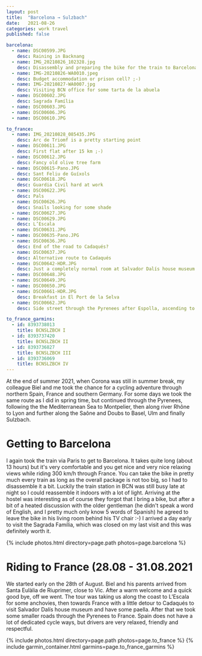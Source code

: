```yaml
---
layout: post
title:  "Barcelona → Sulzbach"
date:   2021-08-26
categories: work travel
published: false

barcelona:
  - name: DSC00599.JPG
    desc: Raining in Backnang
  - name: IMG_20210826_102328.jpg
    desc: Disassembly and preparing the bike for the train to Barcelona
  - name: IMG-20210826-WA0010.jpeg
    desc: Budget accommodation or prison cell? ;-)
  - name: IMG-20210827-WA0007.jpg
    desc: Visiting BCN office for some tarta de la abuela
  - name: DSC00602.JPG
    desc: Sagrada Família
  - name: DSC00603.JPG
  - name: DSC00606.JPG
  - name: DSC00610.JPG

to_france:
  - name: IMG_20210828_085435.JPG
    desc: Arc de Triomf is a pretty starting point
  - name: DSC00611.JPG
    desc: First flat after 15 km ;-)
  - name: DSC00612.JPG
    desc: Fancy old olive tree farm
  - name: DSC00615-Pano.JPG
    desc: Sant Feliu de Guíxols
  - name: DSC00618.JPG
    desc: Guardia Civil hard at work
  - name: DSC00622.JPG
    desc: Pals
  - name: DSC00626.JPG
    desc: Snails looking for some shade
  - name: DSC00627.JPG
  - name: DSC00629.JPG
    desc: L’Escala
  - name: DSC00631.JPG
  - name: DSC00635-Pano.JPG
  - name: DSC00636.JPG
    desc: End of the road to Cadaqués?
  - name: DSC00637.JPG
    desc: Alternative route to Cadaqués
  - name: DSC00642-HDR.JPG
    desc: Just a completely normal room at Salvador Dalís house museum
  - name: DSC00648.JPG
  - name: DSC00649.JPG
  - name: DSC00650.JPG
  - name: DSC00661-HDR.JPG
    desc: Breakfast in El Port de la Selva
  - name: DSC00662.JPG
    desc: Side street through the Pyrenees after Espolla, ascending to Col de Banyuls, to France

to_france_garmins:
  - id: 8393738013
    title: BCNSLZBCH I
  - id: 8393737420
    title: BCNSLZBCH II
  - id: 8393736827
    title: BCNSLZBCH III
  - id: 8393736069
    title: BCNSLZBCH IV
---
```


At the end of summer 2021, when Corona was still in summer break, my colleague Biel and me took the chance for a cycling adventure through northern Spain, France and southern Germany. For some days we took the same route as I did in spring time, but continued through the Pyrenees, following the the Mediterranean Sea to Montpelier, then along river Rhône to Lyon and further along the Saône and Doubs to Basel, Ulm and finally Sulzbach.

# Getting to Barcelona

I again took the train via Paris to get to Barcelona. It takes quite long (about 13 hours) but it's very comfortable and you get nice and very nice relaxing views while riding 300 km/h through France. You can take the bike in pretty much every train as long as the overall package is not too big, so I had to disassemble it a bit. Luckily the train station in BCN was still busy late at night so I could reassemble it indoors with a lot of light.
Arriving at the hostel was interesting as of course they forgot that I bring a bike, but after a bit of a heated discussion with the older gentleman (he didn't speak a word of English, and I pretty much only know 5 words of Spanish) he agreed to leave the bike in his living room behind his TV chair :-)
I arrived a day early to visit the Sagrada Família, which was closed on my last visit and this was definitely worth it.

{% include photos.html directory=page.path photos=page.barcelona %}

# Riding to France (28.08 - 31.08.2021

We started early on the 28th of August. Biel and his parents arrived from Santa Eulàlia de Riuprimer, close to Vic. After a warm welcome and a quick good bye, off we went. The tour was taking us along the coast to L’Escala for some anchovies, then towards France with a little detour to Cadaqués to visit Salvador Dalís house museum and have some paella. After that we took some smaller roads through the Pyrenees to France. Spain does not have a lot of dedicated cycle ways, but drivers are very relaxed, friendly and respectful.

{% include photos.html directory=page.path photos=page.to_france %}
{% include garmin_container.html garmins=page.to_france_garmins %}